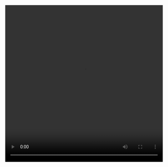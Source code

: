<video controls="controls" width="100%" height="500px">

  <source src="./video/创建钱包地址教程.mp4" type="video/mp4">

</video>
